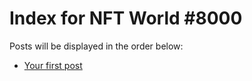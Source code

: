 # Index for NFT World #8000
Posts will be displayed in the order below:

- [Your first post](./001-first.md)

